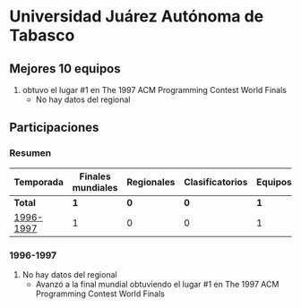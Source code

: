 # Universidad Juárez Autónoma de Tabasco

## Mejores 10 equipos

1. _<Desconocido>_ obtuvo el lugar #1 en The 1997 ACM Programming Contest World Finals
    - No hay datos del regional

## Participaciones

### Resumen

| Temporada | Finales mundiales | Regionales | Clasificatorios | Equipos |
| --- | --- | --- | --- | --- |
| **Total** | **1** | **0** | **0** | **1** |
| [1996-1997](#1996-1997) | 1 | 0 | 0 | 1 |

### 1996-1997

1. No hay datos del regional
    - Avanzó a la final mundial obtuviendo el lugar #1 en The 1997 ACM Programming Contest World Finals




